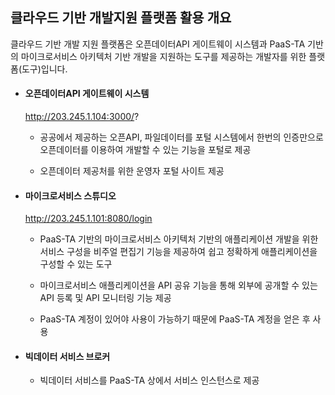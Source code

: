 ## 클라우드 기반 개발지원 플랫폼 활용 개요

클라우드 기반 개발 지원 플랫폼은 오픈데이터API 게이트웨이 시스템과 PaaS-TA 기반의 마이크로서비스 아키텍처 기반 개발을 지원하는 도구를 제공하는 개발자를 위한 플랫폼(도구)입니다. 



- #### **오픈데이터API 게이트웨이 시스템**

  http://203.245.1.104:3000/?

  - 공공에서 제공하는 오픈API, 파일데이터를 포털 시스템에서 한번의 인증만으로 오픈데이터를 이용하여 개발할 수 있는 기능을 포털로 제공

  - 오픈데이터 제공처를 위한 운영자 포털 사이트 제공

    

- #### **마이크로서비스 스튜디오**

  http://203.245.1.101:8080/login

  

  - PaaS-TA 기반의 마이크로서비스 아키텍처 기반의 애플리케이션 개발을 위한 서비스 구성을 비주얼 편집기 기능을 제공하여 쉽고 정확하게 애플리케이션을 구성할 수 있는 도구

  - 마이크로서비스 애플리케이션을 API 공유 기능을 통해 외부에 공개할 수 있는 API 등록 및 API 모니터링 기능 제공

  - PaaS-TA 계정이 있어야 사용이 가능하기 때문에 PaaS-TA 계정을 얻은 후 사용

    

- #### **빅데이터 서비스 브로커**

  - 빅데이터 서비스를 PaaS-TA 상에서 서비스 인스턴스로 제공



